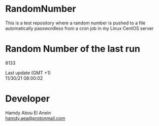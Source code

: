 # RandomNumber    
This is a test repository where a random number is pushed to a file automatically passwordless from a cron job in my Linux CentOS server    
# Random Number of the last run   
8133
      
Last update (GMT +1)    
11/30/21 08:00:02
# Developer    
Hamdy Abou El Anein   
hamdy.aea@protonmail.com
